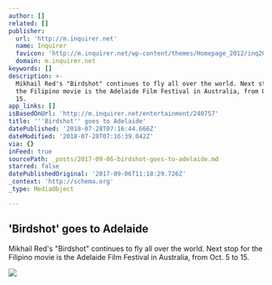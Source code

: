 ```yaml
---
author: []
related: []
publisher:
  url: 'http://m.inquirer.net'
  name: Inquirer
  favicon: 'http://m.inquirer.net/wp-content/themes/Homepage_2012/inq2013/favicon.ico'
  domain: m.inquirer.net
keywords: []
description: >-
  Mikhail Red's "Birdshot" continues to fly all over the world. Next stop for
  the Filipino movie is the Adelaide Film Festival in Australia, from Oct. 5 to
  15.
app_links: []
isBasedOnUrl: 'http://m.inquirer.net/entertainment/240757'
title: '''Birdshot'' goes to Adelaide'
datePublished: '2018-07-28T07:16:44.666Z'
dateModified: '2018-07-28T07:16:39.042Z'
via: {}
inFeed: true
sourcePath: _posts/2017-09-06-birdshot-goes-to-adelaide.md
starred: false
datePublishedOriginal: '2017-09-06T11:18:29.726Z'
_context: 'http://schema.org'
_type: MediaObject

---
```

<article style=""><h1>'Birdshot' goes to Adelaide</h1><p>Mikhail Red's "Birdshot" continues to fly all over the world. Next stop for the Filipino movie is the Adelaide Film Festival in Australia, from Oct. 5 to 15.</p><img src="http://entertainment.inquirer.net/wp-content/blogs.dir/6/files/2017/09/t0901birdshot-600x251.jpg" /></article>